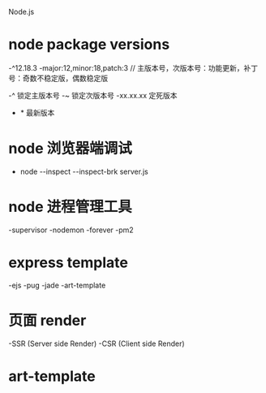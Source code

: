 Node.js

# node package versions

-^12.18.3
-major:12,minor:18,patch:3 // 主版本号，次版本号：功能更新，补丁号：奇数不稳定版，偶数稳定版

-^ 锁定主版本号
-~ 锁定次版本号
-xx.xx.xx 定死版本

- \* 最新版本

# node 浏览器端调试

- node --inspect --inspect-brk server.js

# node 进程管理工具

-supervisor
-nodemon
-forever
-pm2

# express template

-ejs
-pug
-jade
-art-template

# 页面 render

-SSR (Server side Render)
-CSR (Client side Render)

# art-template
